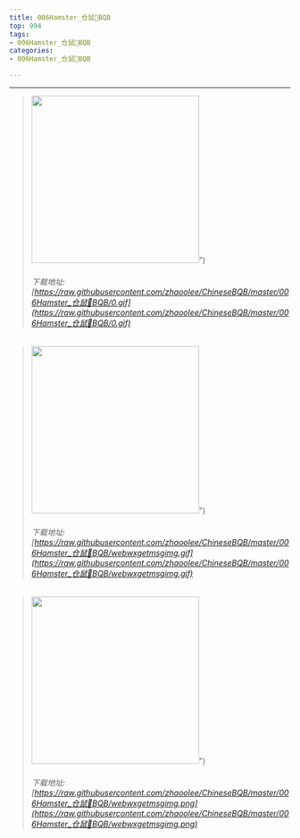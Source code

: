 ```yaml
---
title: 006Hamster_仓鼠🐹BQB
top: 994
tags:
- 006Hamster_仓鼠🐹BQB
categories:
- 006Hamster_仓鼠🐹BQB

---
```


------

<!-- more -->

> <img height='300px' style='height:300px;' src=https://raw.githubusercontent.com/zhaoolee/ChineseBQB/master/006Hamster_仓鼠🐹BQB/0.gif />")
> ###### 下载地址:[https://raw.githubusercontent.com/zhaoolee/ChineseBQB/master/006Hamster_仓鼠🐹BQB/0.gif](https://raw.githubusercontent.com/zhaoolee/ChineseBQB/master/006Hamster_仓鼠🐹BQB/0.gif)

> <img height='300px' style='height:300px;' src=https://raw.githubusercontent.com/zhaoolee/ChineseBQB/master/006Hamster_仓鼠🐹BQB/webwxgetmsgimg.gif />")
> ###### 下载地址:[https://raw.githubusercontent.com/zhaoolee/ChineseBQB/master/006Hamster_仓鼠🐹BQB/webwxgetmsgimg.gif](https://raw.githubusercontent.com/zhaoolee/ChineseBQB/master/006Hamster_仓鼠🐹BQB/webwxgetmsgimg.gif)

> <img height='300px' style='height:300px;' src=https://raw.githubusercontent.com/zhaoolee/ChineseBQB/master/006Hamster_仓鼠🐹BQB/webwxgetmsgimg.png />")
> ###### 下载地址:[https://raw.githubusercontent.com/zhaoolee/ChineseBQB/master/006Hamster_仓鼠🐹BQB/webwxgetmsgimg.png](https://raw.githubusercontent.com/zhaoolee/ChineseBQB/master/006Hamster_仓鼠🐹BQB/webwxgetmsgimg.png)

